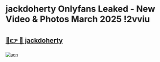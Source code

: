 # jackdoherty Onlyfans Leaked - New Video & Photos March 2025 !2vviu

# <h2><a href="https://1fu6by.iuczelnia.edu.pl?title=jackdoherty&ref=2vviu">🔗👉 🔴 jackdoherty</a></h2>

[![acn](https://github.com/user-attachments/assets/0f9c940e-d8b0-45ae-aac7-cd30a18b3e1c)](https://1fu6by.iuczelnia.edu.pl?title=jackdoherty&ref=2vviu)

